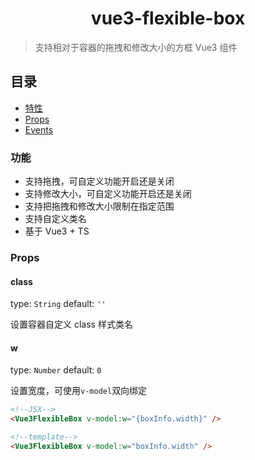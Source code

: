 <h1 align="center">vue3-flexible-box</h1>

> 支持相对于容器的拖拽和修改大小的方框 Vue3 组件

## 目录

- [特性](#特性)
- [Props](#props)
- [Events](#events)

### 功能

- 支持拖拽，可自定义功能开启还是关闭
- 支持修改大小，可自定义功能开启还是关闭
- 支持把拖拽和修改大小限制在指定范围
- 支持自定义类名
- 基于 Vue3 + TS

### Props

#### class

type: `String`
default: `''`

设置容器自定义 class 样式类名

#### w

type: `Number`
default: `0`

设置宽度，可使用`v-model`双向绑定

```html
<!--JSX-->
<Vue3FlexibleBox v-model:w="{boxInfo.width}" />

<!--template-->
<Vue3FlexibleBox v-model:w="boxInfo.width" />
```
